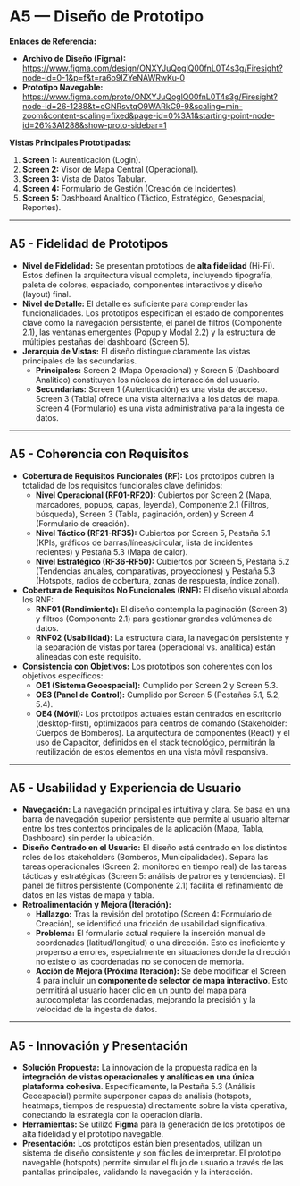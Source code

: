 # A5 — Diseño de Prototipo

**Enlaces de Referencia:**



* **Archivo de Diseño (Figma):** https://www.figma.com/design/ONXYJuQoglQ00fnL0T4s3g/Firesight?node-id=0-1&p=f&t=ra6o9IZYeNAWRwKu-0
* **Prototipo Navegable:** https://www.figma.com/proto/ONXYJuQoglQ00fnL0T4s3g/Firesight?node-id=26-1288&t=cGNRsvtqO9WARkC9-9&scaling=min-zoom&content-scaling=fixed&page-id=0%3A1&starting-point-node-id=26%3A1288&show-proto-sidebar=1

**Vistas Principales Prototipadas:**



1. **Screen 1:** Autenticación (Login).
2. **Screen 2:** Visor de Mapa Central (Operacional).
3. **Screen 3:** Vista de Datos Tabular.
4. **Screen 4:** Formulario de Gestión (Creación de Incidentes).
5. **Screen 5:** Dashboard Analítico (Táctico, Estratégico, Geoespacial, Reportes).


---


## A5 - Fidelidad de Prototipos



* **Nivel de Fidelidad:** Se presentan prototipos de **alta fidelidad** (Hi-Fi). Estos definen la arquitectura visual completa, incluyendo tipografía, paleta de colores, espaciado, componentes interactivos y diseño (layout) final.
* **Nivel de Detalle:** El detalle es suficiente para comprender las funcionalidades. Los prototipos especifican el estado de componentes clave como la navegación persistente, el panel de filtros (Componente 2.1), las ventanas emergentes (Popup y Modal 2.2) y la estructura de múltiples pestañas del dashboard (Screen 5).
* **Jerarquía de Vistas:** El diseño distingue claramente las vistas principales de las secundarias.
    * **Principales:** Screen 2 (Mapa Operacional) y Screen 5 (Dashboard Analítico) constituyen los núcleos de interacción del usuario.
    * **Secundarias:** Screen 1 (Autenticación) es una vista de acceso. Screen 3 (Tabla) ofrece una vista alternativa a los datos del mapa. Screen 4 (Formulario) es una vista administrativa para la ingesta de datos.


---


## A5 - Coherencia con Requisitos



* **Cobertura de Requisitos Funcionales (RF):** Los prototipos cubren la totalidad de los requisitos funcionales clave definidos:
    * **Nivel Operacional (RF01-RF20):** Cubiertos por Screen 2 (Mapa, marcadores, popups, capas, leyenda), Componente 2.1 (Filtros, búsqueda), Screen 3 (Tabla, paginación, orden) y Screen 4 (Formulario de creación).
    * **Nivel Táctico (RF21-RF35):** Cubiertos por Screen 5, Pestaña 5.1 (KPIs, gráficos de barras/líneas/circular, lista de incidentes recientes) y Pestaña 5.3 (Mapa de calor).
    * **Nivel Estratégico (RF36-RF50):** Cubiertos por Screen 5, Pestaña 5.2 (Tendencias anuales, comparativas, proyecciones) y Pestaña 5.3 (Hotspots, radios de cobertura, zonas de respuesta, índice zonal).
* **Cobertura de Requisitos No Funcionales (RNF):** El diseño visual aborda los RNF:
    * **RNF01 (Rendimiento):** El diseño contempla la paginación (Screen 3) y filtros (Componente 2.1) para gestionar grandes volúmenes de datos.
    * **RNF02 (Usabilidad):** La estructura clara, la navegación persistente y la separación de vistas por tarea (operacional vs. analítica) están alineadas con este requisito.
* **Consistencia con Objetivos:** Los prototipos son coherentes con los objetivos específicos:
    * **OE1 (Sistema Geoespacial):** Cumplido por Screen 2 y Screen 5.3.
    * **OE3 (Panel de Control):** Cumplido por Screen 5 (Pestañas 5.1, 5.2, 5.4).
    * **OE4 (Móvil):** Los prototipos actuales están centrados en escritorio (desktop-first), optimizados para centros de comando (Stakeholder: Cuerpos de Bomberos). La arquitectura de componentes (React) y el uso de Capacitor, definidos en el stack tecnológico, permitirán la reutilización de estos elementos en una vista móvil responsiva.


---


## A5 - Usabilidad y Experiencia de Usuario



* **Navegación:** La navegación principal es intuitiva y clara. Se basa en una barra de navegación superior persistente que permite al usuario alternar entre los tres contextos principales de la aplicación (Mapa, Tabla, Dashboard) sin perder la ubicación.
* **Diseño Centrado en el Usuario:** El diseño está centrado en los distintos roles de los stakeholders (Bomberos, Municipalidades). Separa las tareas operacionales (Screen 2: monitoreo en tiempo real) de las tareas tácticas y estratégicas (Screen 5: análisis de patrones y tendencias). El panel de filtros persistente (Componente 2.1) facilita el refinamiento de datos en las vistas de mapa y tabla.
* **Retroalimentación y Mejora (Iteración):**
    * **Hallazgo:** Tras la revisión del prototipo (Screen 4: Formulario de Creación), se identificó una fricción de usabilidad significativa.
    * **Problema:** El formulario actual requiere la inserción manual de coordenadas (latitud/longitud) o una dirección. Esto es ineficiente y propenso a errores, especialmente en situaciones donde la dirección no existe o las coordenadas no se conocen de memoria.
    * **Acción de Mejora (Próxima Iteración):** Se debe modificar el Screen 4 para incluir un **componente de selector de mapa interactivo**. Esto permitirá al usuario hacer clic en un punto del mapa para autocompletar las coordenadas, mejorando la precisión y la velocidad de la ingesta de datos.


---


## A5 - Innovación y Presentación



* **Solución Propuesta:** La innovación de la propuesta radica en la **integración de vistas operacionales y analíticas en una única plataforma cohesiva**. Específicamente, la Pestaña 5.3 (Análisis Geoespacial) permite superponer capas de análisis (hotspots, heatmaps, tiempos de respuesta) directamente sobre la vista operativa, conectando la estrategia con la operación diaria.
* **Herramientas:** Se utilizó **Figma** para la generación de los prototipos de alta fidelidad y el prototipo navegable.
* **Presentación:** Los prototipos están bien presentados, utilizan un sistema de diseño consistente y son fáciles de interpretar. El prototipo navegable (hotspots) permite simular el flujo de usuario a través de las pantallas principales, validando la navegación y la interacción.

